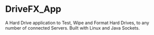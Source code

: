 # DriveFX_App
A Hard Drive application to Test, Wipe and Format Hard Drives, to any number of connected Servers. Built with Linux and Java Sockets.

